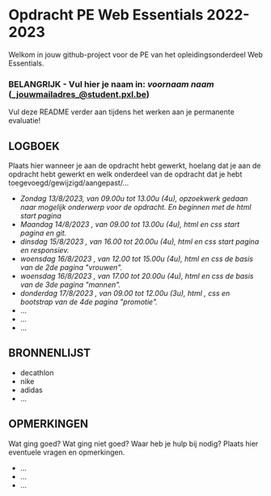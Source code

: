 # Opdracht PE Web Essentials 2022-2023

Welkom in jouw github-project voor de PE van het opleidingsonderdeel Web Essentials.

### BELANGRIJK - Vul hier je naam in: _voornaam_ _naam_ (_jouwmailadres_@student.pxl.be)
Vul deze README verder aan tijdens het werken aan je permanente evaluatie!

## LOGBOEK
Plaats hier wanneer je aan de opdracht hebt gewerkt, hoelang dat je aan de opdracht hebt gewerkt en welk onderdeel van de opdracht dat je hebt toegevoegd/gewijzigd/aangepast/...

* <i> Zondag 13/8/2023, van 09.00u tot 13.00u (4u), opzoekwerk gedaan naar mogelijk onderwerp voor de opdracht. En beginnen met de html start pagina</i>
* <i> Maandag 14/8/2023 , van 09.00 tot 13.00u (4u), html en css start pagina en git.</i>
* <i> dinsdag 15/8/2023 , van 16.00 tot 20.00u (4u), html en css start pagina en responsiev.</i>
* <i> woensdag 16/8/2023 , van 12.00 tot 15.00u (4u), html en css de basis van de 2de pagina "vrouwen".</i>
* <i> woensdag 16/8/2023 , van 17.00 tot 20.00u (4u), html en css de basis van de 3de pagina "mannen".</i>
* <i> donderdag 17/8/2023 , van 09.00 tot 12.00u (3u), html , css en bootstrap van de 4de pagina "promotie".</i>
* ...
* ...
* ...

## BRONNENLIJST
* decathlon
* nike
* adidas
* ...

## OPMERKINGEN
Wat ging goed? Wat ging niet goed? Waar heb je hulp bij nodig? Plaats hier eventuele vragen en opmerkingen.
* ...
* ...
* ...